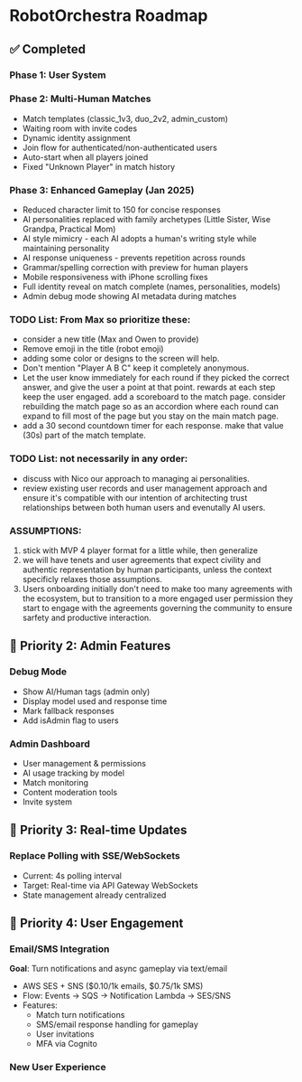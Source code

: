 # RobotOrchestra Roadmap

## ✅ Completed

### Phase 1: User System

### Phase 2: Multi-Human Matches

- Match templates (classic_1v3, duo_2v2, admin_custom)
- Waiting room with invite codes
- Dynamic identity assignment
- Join flow for authenticated/non-authenticated users
- Auto-start when all players joined
- Fixed "Unknown Player" in match history

### Phase 3: Enhanced Gameplay (Jan 2025)

- Reduced character limit to 150 for concise responses
- AI personalities replaced with family archetypes (Little Sister, Wise Grandpa, Practical Mom)
- AI style mimicry - each AI adopts a human's writing style while maintaining personality
- AI response uniqueness - prevents repetition across rounds
- Grammar/spelling correction with preview for human players
- Mobile responsiveness with iPhone scrolling fixes
- Full identity reveal on match complete (names, personalities, models)
- Admin debug mode showing AI metadata during matches

### TODO List: From Max so prioritize these:

- consider a new title (Max and Owen to provide)
- Remove emoji in the title (robot emoji)
- adding some color or designs to the screen will help.
- Don't mention "Player A B C" keep it completely anonymous.
- Let the user know immediately for each round if they picked the correct answer, and give the user a point at that point. rewards at each step keep the user engaged. add a scoreboard to the match page. consider rebuilding the match page so as an accordion where each round can expand to fill most of the page but you stay on the main match page.
- add a 30 second countdown timer for each response. make that value (30s) part of the match template.

### TODO List: not necessarily in any order:

- discuss with Nico our approach to managing ai personalities.
- review existing user records and user management approach and ensure it's compatible with our intention of architecting trust relationships between both human users and evenutally AI users.

### ASSUMPTIONS:

1. stick with MVP 4 player format for a little while, then generalize
2. we will have tenets and user agreements that expect civility and authentic representation by human participants, unless the context specificly relaxes those assumptions.
3. Users onboarding initially don't need to make too many agreements with the ecosystem, but to transition to a more engaged user permission they start to engage with the agreements governing the community to ensure sarfety and productive interaction.

## 🎯 Priority 2: Admin Features

### Debug Mode

- Show AI/Human tags (admin only)
- Display model used and response time
- Mark fallback responses
- Add isAdmin flag to users

### Admin Dashboard

- User management & permissions
- AI usage tracking by model
- Match monitoring
- Content moderation tools
- Invite system

## 🎯 Priority 3: Real-time Updates

### Replace Polling with SSE/WebSockets

- Current: 4s polling interval
- Target: Real-time via API Gateway WebSockets
- State management already centralized

## 🎯 Priority 4: User Engagement

### Email/SMS Integration

**Goal**: Turn notifications and async gameplay via text/email

- AWS SES + SNS ($0.10/1k emails, $0.75/1k SMS)
- Flow: Events → SQS → Notification Lambda → SES/SNS
- Features:
  - Match turn notifications
  - SMS/email response handling for gameplay
  - User invitations
  - MFA via Cognito

### New User Experience
